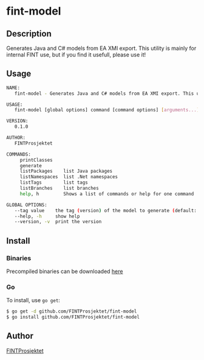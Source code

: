 # fint-model



## Description
Generates Java and C# models from EA XMI export. This utility is mainly for internal FINT use, but if you 
find it usefull, please use it!

## Usage

```bash
NAME:
   fint-model - Generates Java and C# models from EA XMI export. This utility is mainly for internal FINT use, but if you find it usefull, please use it!

USAGE:
   fint-model [global options] command [command options] [arguments...]

VERSION:
   0.1.0

AUTHOR:
   FINTProsjektet

COMMANDS:
     printClasses
     generate
     listPackages    list Java packages
     listNamespaces  list .Net namespaces
     listTags        list tags
     listBranches    list branches
     help, h         Shows a list of commands or help for one command

GLOBAL OPTIONS:
   --tag value    the tag (version) of the model to generate (default: "latest")
   --help, -h     show help
   --version, -v  print the version
```


## Install

### Binaries

Precompiled binaries can be downloaded [here](https://github.com/FINTprosjektet/fint-model/releases/latest)

### Go

To install, use `go get`:

```bash
$ go get -d github.com/FINTProsjektet/fint-model
$ go install github.com/FINTProsjektet/fint-model
```



## Author

[FINTProsjektet](https://fintprosjektet.github.io)
